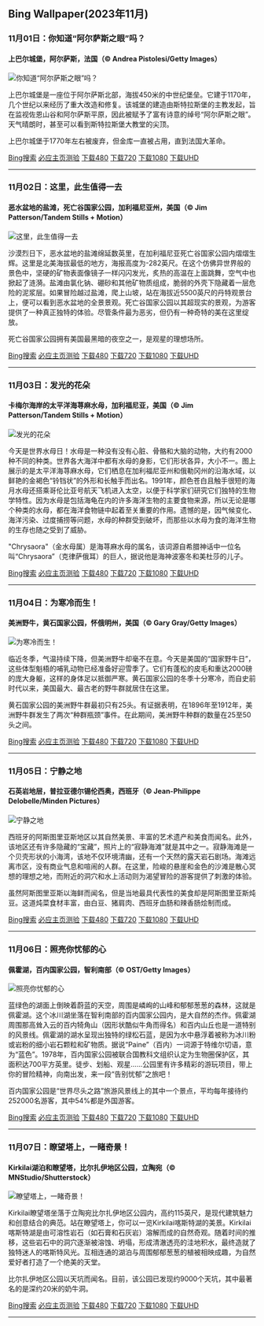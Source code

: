 ## Bing Wallpaper(2023年11月)
### 11月01日：你知道“阿尔萨斯之眼”吗？
#### 上巴尔城堡，阿尔萨斯，法国（© Andrea Pistolesi/Getty Images）

![你知道“阿尔萨斯之眼”吗？](https://cn.bing.com/th?id=OHR.HautBarr_ZH-CN8274813404_800x480.jpg&rf=LaDigue_800x480.jpg "你知道“阿尔萨斯之眼”吗？")

上巴尔城堡是一座位于阿尔萨斯北部，海拔450米的中世纪堡垒。它建于1170年，几个世纪以来经历了重大改造和修复。该城堡的建造由斯特拉斯堡的主教发起，旨在监视佐恩山谷和阿尔萨斯平原，因此被赋予了富有诗意的绰号“阿尔萨斯之眼”。天气晴朗时，甚至可以看到斯特拉斯堡大教堂的尖顶。

上巴尔城堡于1770年左右被废弃，但金库一直被占用，直到法国大革命。

[Bing搜索](https://cn.bing.com/search?q=%e9%98%bf%e5%b0%94%e8%90%a8%e6%96%af%e5%a4%a7%e5%8c%ba&form=hpcapt&filters=HpDate:"20231031_1600" "Bing Wallpaper 2023 11月 1")
[必应主页测验](https://cn.bing.com/search?q=Bing+homepage+quiz&filters=WQOskey:"HPQuiz_20231101_HautBarr"&FORM=HPQUIZ "必应主页测验 2023 11月 1")
[下载480](https://cn.bing.com/th?id=OHR.HautBarr_ZH-CN8274813404_800x480.jpg&rf=LaDigue_800x480.jpg "上巴尔城堡，阿尔萨斯，法国")
[下载720](https://cn.bing.com/th?id=OHR.HautBarr_ZH-CN8274813404_1280x720.jpg&rf=LaDigue_1280x720.jpg "上巴尔城堡，阿尔萨斯，法国")
[下载1080](https://cn.bing.com/th?id=OHR.HautBarr_ZH-CN8274813404_1920x1080.jpg&rf=LaDigue_1920x1080.jpg "上巴尔城堡，阿尔萨斯，法国")
[下载UHD](https://cn.bing.com/th?id=OHR.HautBarr_ZH-CN8274813404_UHD.jpg&rf=LaDigue_UHD.jpg "上巴尔城堡，阿尔萨斯，法国")

---
### 11月02日：这里，此生值得一去
#### 恶水盆地的盐滩，死亡谷国家公园，加利福尼亚州，美国（© Jim Patterson/Tandem Stills + Motion）

![这里，此生值得一去](https://cn.bing.com/th?id=OHR.DeathValleySalt_ZH-CN8438207719_800x480.jpg&rf=LaDigue_800x480.jpg "这里，此生值得一去")

沙漠烈日下，恶水盆地的盐滩绵延数英里，在加利福尼亚死亡谷国家公园内熠熠生辉。这里是北美海拔最低的地方，海报高度为-282英尺。在这个仿佛异世界般的景色中，坚硬的矿物表面像镜子一样闪闪发光，炙热的高温在上面跳舞，空气中也掀起了涟漪。盐滩由氯化钠、硼砂和其他矿物质组成，脆弱的外壳下隐藏着一层危险的泥浆层。如果冒险越过盐滩，爬上山坡，站在海拔近5500英尺的丹特观景台上，便可以看到恶水盆地的全景景观。死亡谷国家公园以其超现实的景观，为游客提供了一种真正独特的体验。尽管条件最为恶劣，但仍有一种奇特的美在这里绽放。

死亡谷国家公园拥有美国最黑暗的夜空之一，是观星的理想场所。

[Bing搜索](https://cn.bing.com/search?q=%e6%ad%bb%e4%ba%a1%e8%b0%b7%e5%9b%bd%e5%ae%b6%e5%85%ac%e5%9b%ad&form=hpcapt&filters=HpDate:"20231101_1600" "Bing Wallpaper 2023 11月 2")
[必应主页测验](https://cn.bing.com/search?q=Bing+homepage+quiz&filters=WQOskey:"HPQuiz_20231102_DeathValleySalt"&FORM=HPQUIZ "必应主页测验 2023 11月 2")
[下载480](https://cn.bing.com/th?id=OHR.DeathValleySalt_ZH-CN8438207719_800x480.jpg&rf=LaDigue_800x480.jpg "恶水盆地的盐滩，死亡谷国家公园，加利福尼亚州，美国")
[下载720](https://cn.bing.com/th?id=OHR.DeathValleySalt_ZH-CN8438207719_1280x720.jpg&rf=LaDigue_1280x720.jpg "恶水盆地的盐滩，死亡谷国家公园，加利福尼亚州，美国")
[下载1080](https://cn.bing.com/th?id=OHR.DeathValleySalt_ZH-CN8438207719_1920x1080.jpg&rf=LaDigue_1920x1080.jpg "恶水盆地的盐滩，死亡谷国家公园，加利福尼亚州，美国")
[下载UHD](https://cn.bing.com/th?id=OHR.DeathValleySalt_ZH-CN8438207719_UHD.jpg&rf=LaDigue_UHD.jpg "恶水盆地的盐滩，死亡谷国家公园，加利福尼亚州，美国")

---
### 11月03日：发光的花朵
#### 卡梅尔海岸的太平洋海荨麻水母，加利福尼亚，美国（© Jim Patterson/Tandem Stills + Motion）

![发光的花朵](https://cn.bing.com/th?id=OHR.SeaNettles_ZH-CN1735729435_800x480.jpg&rf=LaDigue_800x480.jpg "发光的花朵")

今天是世界水母日！水母是一种没有没有心脏、骨骼和大脑的动物，大约有2000种不同的种类。世界各大海洋中都有水母的身影，它们形状各异，大小不一。图上展示的是太平洋海荨麻水母，它们栖息在加利福尼亚州和俄勒冈州的沿海水域，以鲜艳的金褐色“铃铛状”的外形和长触手而出名。1991年，颜色苍白且触手很短的海月水母还搭乘哥伦比亚号航天飞机进入太空，以便于科学家们研究它们独特的生物学特性。因为水母是包括海龟在内的许多海洋生物的主要食物来源，所以无论是哪个种类的水母，都在海洋食物链中起着至关重要的作用。遗憾的是，因气候变化、海洋污染、过度捕捞等问题，水母的种群受到破坏，而那些以水母为食的海洋生物的生存也随之受到了威胁。

"Chrysaora"（金水母属）是海荨麻水母的属名，该词源自希腊神话中一位名叫“Chrysaora”（克律萨俄耳）的巨人，据说他是海神波塞冬和美杜莎的儿子。

[Bing搜索](https://cn.bing.com/search?q=%e6%b5%b7%e8%8d%a8%e9%ba%bb%e6%b0%b4%e6%af%8d&form=hpcapt&filters=HpDate:"20231102_1600" "Bing Wallpaper 2023 11月 3")
[必应主页测验](https://cn.bing.com/search?q=Bing+homepage+quiz&filters=WQOskey:"HPQuiz_20231103_SeaNettles"&FORM=HPQUIZ "必应主页测验 2023 11月 3")
[下载480](https://cn.bing.com/th?id=OHR.SeaNettles_ZH-CN1735729435_800x480.jpg&rf=LaDigue_800x480.jpg "卡梅尔海岸的太平洋海荨麻水母，加利福尼亚，美国")
[下载720](https://cn.bing.com/th?id=OHR.SeaNettles_ZH-CN1735729435_1280x720.jpg&rf=LaDigue_1280x720.jpg "卡梅尔海岸的太平洋海荨麻水母，加利福尼亚，美国")
[下载1080](https://cn.bing.com/th?id=OHR.SeaNettles_ZH-CN1735729435_1920x1080.jpg&rf=LaDigue_1920x1080.jpg "卡梅尔海岸的太平洋海荨麻水母，加利福尼亚，美国")
[下载UHD](https://cn.bing.com/th?id=OHR.SeaNettles_ZH-CN1735729435_UHD.jpg&rf=LaDigue_UHD.jpg "卡梅尔海岸的太平洋海荨麻水母，加利福尼亚，美国")

---
### 11月04日：为寒冷而生！
#### 美洲野牛，黄石国家公园，怀俄明州，美国（© Gary Gray/Getty Images）

![为寒冷而生！](https://cn.bing.com/th?id=OHR.BisonSnow_ZH-CN2483472629_800x480.jpg&rf=LaDigue_800x480.jpg "为寒冷而生！")

临近冬季，气温持续下降，但美洲野牛却毫不在意。今天是美国的“国家野牛日”，这些体型魁梧的哺乳动物已经准备好迎雪季了。它们有蓬松的皮毛和重达2000磅的庞大身躯，这样的身体足以抵御严寒。黄石国家公园的冬季十分寒冷，而自史前时代以来，美国最大、最古老的野牛群就居住在这里。

黄石国家公园的美洲野牛群最初只有25头。有证据表明，在1896年至1912年，美洲野牛群发生了两次“种群瓶颈”事件。在此期间，美洲野牛种群的数量在25至50头之间。

[Bing搜索](https://cn.bing.com/search?q=%e7%be%8e%e6%b4%b2%e9%87%8e%e7%89%9b&form=hpcapt&filters=HpDate:"20231103_1600" "Bing Wallpaper 2023 11月 4")
[必应主页测验](https://cn.bing.com/search?q=Bing+homepage+quiz&filters=WQOskey:"HPQuiz_20231104_BisonSnow"&FORM=HPQUIZ "必应主页测验 2023 11月 4")
[下载480](https://cn.bing.com/th?id=OHR.BisonSnow_ZH-CN2483472629_800x480.jpg&rf=LaDigue_800x480.jpg "美洲野牛，黄石国家公园，怀俄明州，美国")
[下载720](https://cn.bing.com/th?id=OHR.BisonSnow_ZH-CN2483472629_1280x720.jpg&rf=LaDigue_1280x720.jpg "美洲野牛，黄石国家公园，怀俄明州，美国")
[下载1080](https://cn.bing.com/th?id=OHR.BisonSnow_ZH-CN2483472629_1920x1080.jpg&rf=LaDigue_1920x1080.jpg "美洲野牛，黄石国家公园，怀俄明州，美国")
[下载UHD](https://cn.bing.com/th?id=OHR.BisonSnow_ZH-CN2483472629_UHD.jpg&rf=LaDigue_UHD.jpg "美洲野牛，黄石国家公园，怀俄明州，美国")

---
### 11月05日：宁静之地
#### 石英岩地层，普拉亚德尔锡伦西奥，西班牙（© Jean-Philippe Delobelle/Minden Pictures）

![宁静之地](https://cn.bing.com/th?id=OHR.SilencioSpain_ZH-CN2955614478_800x480.jpg&rf=LaDigue_800x480.jpg "宁静之地")

西班牙的阿斯图里亚斯地区以其自然美景、丰富的艺术遗产和美食而闻名。此外，该地区还有许多隐藏的“宝藏”，照片上的“寂静海滩”就是其中之一。寂静海滩是一个贝壳形状的小海湾，该地不仅环境清幽，还有一个天然的露天岩石剧场。海滩远离市区，没有商业气息和喧闹的人群。在这里，险峻的悬崖和金色的沙滩是散心冥想的理想之地，而附近的洞穴和水上活动则为渴望冒险的游客提供了刺激的体验。

虽然阿斯图里亚斯以海鲜而闻名，但是当地最具代表性的美食却是阿斯图里亚斯炖豆。这道炖菜食材丰富，由白豆、猪肩肉、西班牙血肠和辣香肠烩制而成。

[Bing搜索](https://cn.bing.com/search?q=%e8%a5%bf%e7%8f%ad%e7%89%99%e9%98%bf%e6%96%af%e5%9b%be%e9%87%8c%e4%ba%9a%e6%96%af&form=hpcapt&filters=HpDate:"20231104_1600" "Bing Wallpaper 2023 11月 5")
[必应主页测验](https://cn.bing.com/search?q=Bing+homepage+quiz&filters=WQOskey:"HPQuiz_20231105_SilencioSpain"&FORM=HPQUIZ "必应主页测验 2023 11月 5")
[下载480](https://cn.bing.com/th?id=OHR.SilencioSpain_ZH-CN2955614478_800x480.jpg&rf=LaDigue_800x480.jpg "石英岩地层，普拉亚德尔锡伦西奥，西班牙")
[下载720](https://cn.bing.com/th?id=OHR.SilencioSpain_ZH-CN2955614478_1280x720.jpg&rf=LaDigue_1280x720.jpg "石英岩地层，普拉亚德尔锡伦西奥，西班牙")
[下载1080](https://cn.bing.com/th?id=OHR.SilencioSpain_ZH-CN2955614478_1920x1080.jpg&rf=LaDigue_1920x1080.jpg "石英岩地层，普拉亚德尔锡伦西奥，西班牙")
[下载UHD](https://cn.bing.com/th?id=OHR.SilencioSpain_ZH-CN2955614478_UHD.jpg&rf=LaDigue_UHD.jpg "石英岩地层，普拉亚德尔锡伦西奥，西班牙")

---
### 11月06日：照亮你忧郁的心
#### 佩霍湖，百内国家公园，智利南部（© OST/Getty Images）

![照亮你忧郁的心](https://cn.bing.com/th?id=OHR.LagoPehoe_ZH-CN3367356273_800x480.jpg&rf=LaDigue_800x480.jpg "照亮你忧郁的心")

蓝绿色的湖面上倒映着蔚蓝的天空，周围是嶙峋的山峰和郁郁葱葱的森林，这就是佩霍湖。这个冰川湖坐落在智利南部的百内国家公园内，是大自然的杰作。佩霍湖周围那高耸入云的百内犄角山（因形状酷似牛角而得名）和百内山丘也是一道特别的风景线。佩霍湖的湖水呈现出独特的绿松石蓝，是因为水中悬浮着被称为冰川粉或岩粉的细小岩石颗粒和矿物质。据说“Paine”（百内）一词源于特维尔切语，意为“蓝色”。1978年，百内国家公园被联合国教科文组织认定为生物圈保护区，其面积达700平方英里。徒步、划船、观星……公园里有许多精彩的游玩项目，带上你的冒险精神，向南出发，来一段“告别忧郁”之旅吧！

百内国家公园是“世界尽头之路”旅游风景线上的其中一个景点，平均每年接待约252000名游客，其中54%都是外国游客。

[Bing搜索](https://cn.bing.com/search?q=%e7%99%be%e5%86%85%e5%9b%bd%e5%ae%b6%e5%85%ac%e5%9b%ad&form=hpcapt&filters=HpDate:"20231105_1600" "Bing Wallpaper 2023 11月 6")
[必应主页测验](https://cn.bing.com/search?q=Bing+homepage+quiz&filters=WQOskey:"HPQuiz_20231106_LagoPehoe"&FORM=HPQUIZ "必应主页测验 2023 11月 6")
[下载480](https://cn.bing.com/th?id=OHR.LagoPehoe_ZH-CN3367356273_800x480.jpg&rf=LaDigue_800x480.jpg "佩霍湖，百内国家公园，智利南部")
[下载720](https://cn.bing.com/th?id=OHR.LagoPehoe_ZH-CN3367356273_1280x720.jpg&rf=LaDigue_1280x720.jpg "佩霍湖，百内国家公园，智利南部")
[下载1080](https://cn.bing.com/th?id=OHR.LagoPehoe_ZH-CN3367356273_1920x1080.jpg&rf=LaDigue_1920x1080.jpg "佩霍湖，百内国家公园，智利南部")
[下载UHD](https://cn.bing.com/th?id=OHR.LagoPehoe_ZH-CN3367356273_UHD.jpg&rf=LaDigue_UHD.jpg "佩霍湖，百内国家公园，智利南部")

---
### 11月07日：瞭望塔上，一睹奇景！
#### Kirkilai湖泊和瞭望塔，比尔扎伊地区公园，立陶宛（© MNStudio/Shutterstock）

![瞭望塔上，一睹奇景！](https://cn.bing.com/th?id=OHR.KirkilaiTower_ZH-CN4058404632_800x480.jpg&rf=LaDigue_800x480.jpg "瞭望塔上，一睹奇景！")

Kirkilai瞭望塔坐落于立陶宛比尔扎伊地区公园内，高约115英尺，是现代建筑魅力和创意结合的典范。站在瞭望塔上，你可以一览Kirkilai喀斯特湖的美景。Kirkilai喀斯特湖是由可溶性岩石（如石膏和石灰岩）溶解而成的自然奇观。随着时间的推移，这些岩石中的洞穴逐渐被溶蚀、坍塌，形成清澈透亮的洼地积水，最终造就了独特迷人的喀斯特风光。互相连通的湖泊与周围郁郁葱葱的植被相映成趣，为自然爱好者打造了一个绝美的天堂。

比尔扎伊地区公园以天坑而闻名。目前，该公园已发现约9000个天坑，其中最著名的是深约20米的奶牛洞。

[Bing搜索](https://cn.bing.com/search?q=%e7%ab%8b%e9%99%b6%e5%ae%9b&form=hpcapt&filters=HpDate:"20231106_1600" "Bing Wallpaper 2023 11月 7")
[必应主页测验](https://cn.bing.com/search?q=Bing+homepage+quiz&filters=WQOskey:"HPQuiz_20231107_KirkilaiTower"&FORM=HPQUIZ "必应主页测验 2023 11月 7")
[下载480](https://cn.bing.com/th?id=OHR.KirkilaiTower_ZH-CN4058404632_800x480.jpg&rf=LaDigue_800x480.jpg "Kirkilai湖泊和瞭望塔，比尔扎伊地区公园，立陶宛")
[下载720](https://cn.bing.com/th?id=OHR.KirkilaiTower_ZH-CN4058404632_1280x720.jpg&rf=LaDigue_1280x720.jpg "Kirkilai湖泊和瞭望塔，比尔扎伊地区公园，立陶宛")
[下载1080](https://cn.bing.com/th?id=OHR.KirkilaiTower_ZH-CN4058404632_1920x1080.jpg&rf=LaDigue_1920x1080.jpg "Kirkilai湖泊和瞭望塔，比尔扎伊地区公园，立陶宛")
[下载UHD](https://cn.bing.com/th?id=OHR.KirkilaiTower_ZH-CN4058404632_UHD.jpg&rf=LaDigue_UHD.jpg "Kirkilai湖泊和瞭望塔，比尔扎伊地区公园，立陶宛")

---
